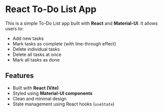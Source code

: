# React To-Do List App

This is a simple To-Do List app built with **React** and **Material-UI**.
It allows users to: 
- Add new tasks
- Mark tasks as complete (with line-through effect)
- Delete individual tasks
- Delete all tasks at once
- Mark all tasks as done

## Features 
- Built with **React (Vite)**
- Styled using **Material-UI components**
- Clean and minimal design
- State management using React hooks (`useState`)
